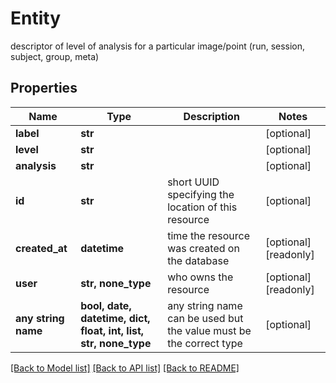 # Entity

descriptor of level of analysis for a particular image/point (run, session, subject, group, meta)

## Properties
Name | Type | Description | Notes
------------ | ------------- | ------------- | -------------
**label** | **str** |  | [optional] 
**level** | **str** |  | [optional] 
**analysis** | **str** |  | [optional] 
**id** | **str** | short UUID specifying the location of this resource | [optional] 
**created_at** | **datetime** | time the resource was created on the database | [optional] [readonly] 
**user** | **str, none_type** | who owns the resource | [optional] [readonly] 
**any string name** | **bool, date, datetime, dict, float, int, list, str, none_type** | any string name can be used but the value must be the correct type | [optional]

[[Back to Model list]](../README.md#documentation-for-models) [[Back to API list]](../README.md#documentation-for-api-endpoints) [[Back to README]](../README.md)


